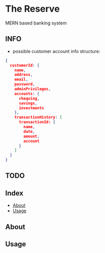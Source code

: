 # The Reserve

MERN based banking system

## INFO

- possible customer account info structure:

```json
{
  customerId: {
    name,
    address,
    email,
    password,
    adminPrivileges,
    accounts: {
      chequing,
      savings,
      investments
    },
    transactionHistory: [
      transactionId: {
        name,
        date,
        amount,
        account
      }
    ]
  }
}

```

## TODO

## Index

- [About](#about)
- [Usage](#usage)

## About

## Usage

